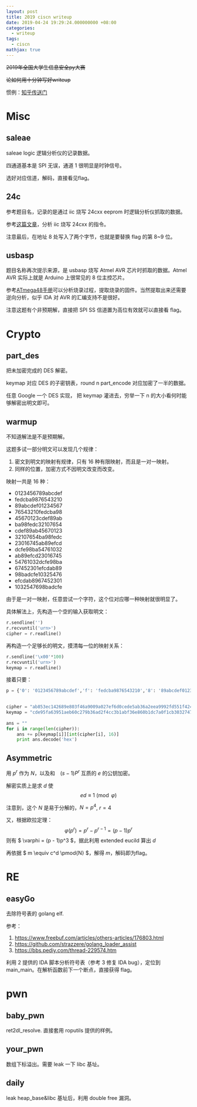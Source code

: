 ```yaml
---
layout: post
title: 2019 ciscn writeup
date: 2019-04-24 19:29:24.000000000 +08:00
categories:
  - writeup
tags: 
  - ciscn
mathjax: true
---
```


~~2019年全国大学生信息安全py大赛~~

~~论如何用十分钟写好writeup~~

惯例：[知乎传送门](https://www.zhihu.com/question/321240506)

# Misc

## saleae

saleae logic 逻辑分析仪的记录数据。

四通道基本是 SPI 无误，通道 1 很明显是时钟信号。

选好对应信道，解码，直接看见flag。

## 24c

参考题目名，记录的是通过 iic 烧写 24cxx eeprom 时逻辑分析仪抓取的数据。

参考[这篇文章](https://www.jianshu.com/p/aa4e559be337)，分析 iic 烧写 24cxx 的指令。

注意最后，在地址 8 处写入了两个字节，也就是要替换 flag 的第 8~9 位。

## usbasp

题目名称再次提示来源，是 usbasp 烧写 Atmel AVR 芯片时抓取的数据。Atmel AVR 实际上就是 Arduino 上很常见的 8 位主控芯片。

参考[ATmega48手册](http://ww1.microchip.com/downloads/en/DeviceDoc/Atmel-2545-8-bit-AVR-Microcontroller-ATmega48-88-168_Datasheet.pdf)可以分析烧录过程，提取烧录的固件。当然提取出来还需要逆向分析，似乎 IDA 对 AVR 的汇编支持不是很好。

注意这题有个非预期解，直接把 SPI SS 信道置为高位有效就可以直接看 flag。

# Crypto

## part_des

把未加密完成的 DES 解密。

keymap 对应 DES 的子密钥表，round n part_encode 对应加密了一半的数据。

任意 Google 一个 DES 实现， 把 keymap 灌进去，穷举一下 n 的大小看何时能够解密出明文即可。

## warmup

不知道解法是不是预期解。

这题多试一部分明文可以发现几个规律：

1. 密文到明文的映射有规律，只有 16 种有限映射，而且是一对一映射。
2. 同样的位置，加密方式不因明文改变而改变。

映射一共是 16 种：

* 0123456789abcdef 
* fedcba9876543210
* 89abcdef01234567
* 76543210fedcba98
* 45670123cdef89ab
* ba98fedc32107654
* cdef89ab45670123
* 32107654ba98fedc
* 23016745ab89efcd
* dcfe98ba54761032
* ab89efcd23016745
* 54761032dcfe98ba
* 67452301efcdab89
* 98badcfe10325476
* efcdab8967452301
* 1032547698badcfe 

由于是一对一映射，任意尝试一个字符，这个位对应哪一种映射就很明显了。

具体解法上，先构造一个空的输入获取明文：

```python
r.sendline('')
r.recvuntil('urn>') 
cipher = r.readline()
```

再构造一个足够长的明文，摸清每一位的映射关系： 

```python
r.sendline('\x00'*100)
r.recvuntil('urn>') 
keymap = r.readline()
```

接着只要：

```python
p = {'0': '0123456789abcdef','f': 'fedcba9876543210','8': '89abcdef01234567','7': '76543210fedcba98','4': '45670123cdef89ab','b': 'ba98fedc32107654','c': 'cdef89ab45670123','3': '32107654ba98fedc','2': '23016745ab89efcd','d': 'dcfe98ba54761032','a': 'ab89efcd23016745','5': '54761032dcfe98ba','6': '67452301efcdab89','9': '98badcfe10325476','e': 'efcdab8967452301','1': '1032547698badcfe'} 

 
cipher = "ab853ec142689e803f46a9009a027ef6d0cede5ab36a2eea9992fd551f42416165dd4ce1fb5443df73be956ff9ce7308" # 读取来的 cipher 和 keymap
keymap = "cde95fa63951aeb60c279b36ad2f4cc3b1abf36e860b1dc7a0f1cb303274730255b82ed09f3671ba4ac39369ffc8750e03cf" 
 
ans = "" 
for i in range(len(cipher)):
    ans += p[keymap[i]][int(cipher[i], 16)]
    print ans.decode('hex')
```

## Asymmetric

用 $p^r$ 作为 $N$，以及和　$(s-1)P^r$ 互质的 $e$ 的公钥加密。

解密实质上是求 $d$ 使
$$ed \equiv 1 \pmod{\varphi}$$

注意到，这个 $N$ 是易于分解的，$N = p^4$, $r = 4$

又，根据欧拉定理：
$$ \varphi(p^r) = p^r - p^{r-1} = (p - 1)p^r $$
则有 $ \varphi = (p - 1)p^3 $，据此利用 extended eucild 算出 $d$

再依据 $ m \equiv c^d \pmod{N} $，解得 $m$，解码即为flag。

# RE

## easyGo

去除符号表的 golang elf.

参考：
1. https://www.freebuf.com/articles/others-articles/176803.html 
2. https://github.com/strazzere/golang_loader_assist 
3. https://bbs.pediy.com/thread-229574.htm 

利用 2 提供的 IDA 脚本分析符号表（参考 3 修复 IDA bug），定位到 main_main。在解析函数前下一个断点，直接获得 flag。

# pwn

## baby_pwn

ret2dl_resolve. 直接套用 roputils 提供的样例。

## your_pwn

数组下标溢出。需要 leak 一下 libc 基址。

## daily

leak heap_base&libc 基址后，利用 double free 漏洞。
